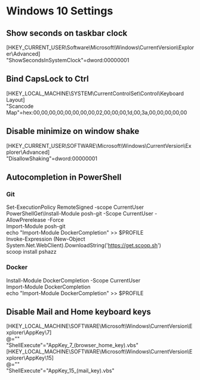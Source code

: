 # Windows 10 Settings

## Show seconds on taskbar clock
[HKEY_CURRENT_USER\Software\Microsoft\Windows\CurrentVersion\Explorer\Advanced] <br/>
"ShowSecondsInSystemClock"=dword:00000001

## Bind CapsLock to Ctrl
[HKEY_LOCAL_MACHINE\SYSTEM\CurrentControlSet\Control\Keyboard Layout] <br/>
"Scancode Map"=hex:00,00,00,00,00,00,00,00,02,00,00,00,1d,00,3a,00,00,00,00,00

## Disable minimize on window shake
[HKEY_CURRENT_USER\SOFTWARE\Microsoft\Windows\CurrentVersion\Explorer\Advanced] <br/>
"DisallowShaking"=dword:00000001

## Autocompletion in PowerShell
### Git
Set-ExecutionPolicy RemoteSigned -scope CurrentUser <br/>
PowerShellGet\Install-Module posh-git -Scope CurrentUser -AllowPrerelease -Force <br/>
Import-Module posh-git <br/>
echo "Import-Module DockerCompletion" >> $PROFILE <br/>
Invoke-Expression (New-Object System.Net.WebClient).DownloadString('https://get.scoop.sh') <br/>
scoop install pshazz <br/>
### Docker
Install-Module DockerCompletion -Scope CurrentUser <br/>
Import-Module DockerCompletion <br/>
echo "Import-Module DockerCompletion" >> $PROFILE <br/>

## Disable Mail and Home keyboard keys
[HKEY_LOCAL_MACHINE\SOFTWARE\Microsoft\Windows\CurrentVersion\Explorer\AppKey\7] <br/>
@="" </br>
"ShellExecute"="AppKey_7_(browser_home_key).vbs" <br/>
[HKEY_LOCAL_MACHINE\SOFTWARE\Microsoft\Windows\CurrentVersion\Explorer\AppKey\15] <br/>
@="" </br>
"ShellExecute"="AppKey_15_(mail_key).vbs" </br>

